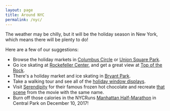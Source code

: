 ```yaml
---
layout: page
title: Around NYC
permalink: /nyc/
---
```


The weather may be chilly, but it will be the holiday season in New York, which means there will be plenty to do!

Here are a few of our suggestions:

- Browse the holiday markets in [Columbus Circle](http://urbanspacenyc.com/columbus-circle-holiday-market/) or [Union Square Park](http://urbanspacenyc.com/union-square-holiday-market/).
- Go ice skating at [Rockefeller Center](https://therinkatrockcenter.com/), and get a great view at [Top of the Rock](https://www.topoftherocknyc.com/).
- There's a holiday market and ice skating in [Bryant Park](http://urbanspacenyc.com/holiday-shops-bryant-park/).
- Take a walking tour and see all of the [holiday window displays](https://www.google.com/maps/d/u/0/viewer?mid=15Le_uCGcPcERrzPlFohegnjclkc&hl=en_US&ll=40.75704250618664%2C-73.97814627044681&z=15).
- Visit [Serendipity](http://www.serendipity3.com/) for their famous frozen hot chocolate and recreate [that scene](http://thefoodiemiles.com/wp-content/uploads/2016/08/serendipity-cafe-from-movie.jpg) from the movie with the same name.
- Burn off those calories in the NYCRuns [Manhattan Half-Marathon](https://nycruns.com/races/?race=manhattan-half-marathon) in Central Park on December 10, 2017!
